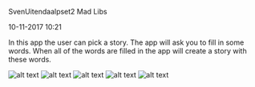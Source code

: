 SvenUitendaalpset2
Mad Libs

10-11-2017 10:21

In this app the user can pick a story. The app will ask you to fill in some words.
When all of the words are filled in the app will create a story with these words.

![alt text](https://github.com/suitendaal/SvenUitendaalpset2/blob/master/doc/Screenshot_20171110-101515.png)
![alt text](https://github.com/suitendaal/SvenUitendaalpset2/blob/master/doc/Screenshot_20171110-101518.png)
![alt text](https://github.com/suitendaal/SvenUitendaalpset2/blob/master/doc/Screenshot_20171110-101549.png)
![alt text](https://github.com/suitendaal/SvenUitendaalpset2/blob/master/doc/Screenshot_20171110-101607.png)
![alt text](https://github.com/suitendaal/SvenUitendaalpset2/blob/master/doc/Screenshot_20171110-104737.png)
